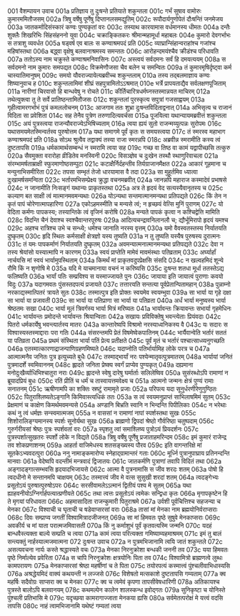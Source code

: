 001	वैशम्पायन उवाच
001a	प्रतिज्ञाय तु दुःषन्ते प्रतियाते शकुन्तला
001c	गर्भं सुषाव वामोरुः कुमारममितौजसम्
002a	त्रिषु वर्षेषु पूर्णेषु दिप्तानलसमद्युतिम्
002c	रूपौदार्यगुणोपेतं दौःषन्तिं जनमेजय
003a	जातकर्मादिसंस्कारं कण्वः पुण्यकृतां वरः
003c	तस्याथ कारयामास वर्धमानस्य धीमतः
004a	दन्तैः शुक्लैः शिखरिभिः सिंहसंहननो युवा
004c	चक्राङ्कितकरः श्रीमान्महामूर्धा महाबलः
004e	कुमारो देवगर्भाभः स तत्राशु व्यवर्धत
005a	षड्वर्ष एव बालः स कण्वाश्रमपदं प्रति
005c	व्याघ्रान्सिंहान्वराहांश्च गजांश्च महिषांस्तथा
006a	बद्ध्वा वृक्षेषु बलवानाश्रमस्य समन्ततः
006c	आरोहन्दमयंश्चैव क्रीडंश्च परिधावति
007a	ततोऽस्य नाम चक्रुस्ते कण्वाश्रमनिवासिनः
007c	अस्त्वयं सर्वदमनः सर्वं हि दमयत्ययम्
008a	स सर्वदमनो नाम कुमारः समपद्यत
008c	विक्रमेणौजसा चैव बलेन च समन्वितः
009a	तं कुमारमृषिर्दृष्ट्वा कर्म चास्यातिमानुषम्
009c	समयो यौवराज्यायेत्यब्रवीच्च शकुन्तलाम्
010a	तस्य तद्बलमाज्ञाय कण्वः शिष्यानुवाच ह
010c	शकुन्तलामिमां शीघ्रं सहपुत्रामितोऽऽश्रमात्
010e	भर्त्रे प्रापयताद्यैव सर्वलक्षणपूजिताम्
011a	नारीणां चिरवासो हि बान्धवेषु न रोचते
011c	कीर्तिचारित्रधर्मघ्नस्तस्मान्नयत माचिरम्
012a	तथेत्युक्त्वा तु ते सर्वे प्रातिष्ठन्तामितौजसः
012c	शकुन्तलां पुरस्कृत्य सपुत्रां गजसाह्वयम्
013a	गृहीत्वामरगर्भाभं पुत्रं कमललोचनम्
013c	आजगाम ततः शुभ्रा दुःषन्तविदिताद्वनात्
014a	अभिसृत्य च राजानं विदिता सा प्रवेशिता
014c	सह तेनैव पुत्रेण तरुणादित्यवर्चसा
015a	पूजयित्वा यथान्यायमब्रवीत्तं शकुन्तला
015c	अयं पुत्रस्त्वया राजन्यौवराज्येऽभिषिच्यताम्
016a	त्वया ह्ययं सुतो राजन्मय्युत्पन्नः सुरोपमः
016c	यथासमयमेतस्मिन्वर्तस्व पुरुषोत्तम
017a	यथा समागमे पूर्वं कृतः स समयस्त्वया
017c	तं स्मरस्व महाभाग कण्वाश्रमपदं प्रति
018a	सोऽथ श्रुत्वैव तद्वाक्यं तस्या राजा स्मरन्नपि
018c	अब्रवीन्न स्मरामीति कस्य त्वं दुष्टतापसि
019a	धर्मकामार्थसम्बन्धं न स्मरामि त्वया सह
019c	गच्छ वा तिष्ठ वा कामं यद्वापीच्छसि तत्कुरु
020a	सैवमुक्ता वरारोहा व्रीडितेव मनस्विनी
020c	विसञ्ज्ञेव च दुःखेन तस्थौ स्थाणुरिवाचला
021a	संरम्भामर्षताम्राक्षी स्फुरमाणोष्ठसम्पुटा
021c	कटाक्षैर्निर्दहन्तीव तिर्यग्राजानमैक्षत
022a	आकारं गूहमाना च मन्युनाभिसमीरिता
022c	तपसा सम्भृतं तेजो धारयामास वै तदा
023a	सा मुहूर्तमिव ध्यात्वा दुःखामर्षसमन्विता
023c	भर्तारमभिसम्प्रेक्ष्य क्रुद्धा वचनमब्रवीत्
024a	जानन्नपि महाराज कस्मादेवं प्रभाषसे
024c	न जानामीति निःसङ्गं यथान्यः प्राकृतस्तथा
025a	अत्र ते हृदयं वेद सत्यस्यैवानृतस्य च
025c	कल्याण बत साक्षी त्वं मात्मानमवमन्यथाः
026a	योऽन्यथा सन्तमात्मानमन्यथा प्रतिपद्यते
026c	किं तेन न कृतं पापं चोरेणात्मापहारिणा
027a	एकोऽहमस्मीति च मन्यसे त्वं; न हृच्छयं वेत्सि मुनिं पुराणम्
027c	यो वेदिता कर्मणः पापकस्य; तस्यान्तिके त्वं वृजिनं करोषि
028a	मन्यते पापकं कृत्वा न कश्चिद्वेत्ति मामिति
028c	विदन्ति चैनं देवाश्च स्वश्चैवान्तरपूरुषः
029a	आदित्यचन्द्रावनिलानलौ च; द्यौर्भूमिरापो हृदयं यमश्च
029c	अहश्च रात्रिश्च उभे च सन्ध्ये; धर्मश्च जानाति नरस्य वृत्तम्
030a	यमो वैवस्वतस्तस्य निर्यातयति दुष्कृतम्
030c	हृदि स्थितः कर्मसाक्षी क्षेत्रज्ञो यस्य तुष्यति
031a	न तु तुष्यति यस्यैष पुरुषस्य दुरात्मनः
031c	तं यमः पापकर्माणं निर्यातयति दुष्कृतम्
032a	अवमन्यात्मनात्मानमन्यथा प्रतिपद्यते
032c	देवा न तस्य श्रेयांसो यस्यात्मापि न कारणम्
033a	स्वयं प्राप्तेति मामेवं मावमंस्थाः पतिव्रताम्
033c	अर्घ्यार्हां नार्चयसि मां स्वयं भार्यामुपस्थिताम्
034a	किमर्थं मां प्राकृतवदुपप्रेक्षसि संसदि
034c	न खल्वहमिदं शून्ये रौमि किं न शृणोषि मे
035a	यदि मे याचमानाया वचनं न करिष्यसि
035c	दुःषन्त शतधा मूर्धा ततस्तेऽद्य फलिष्यति
036a	भार्यां पतिः सम्प्रविश्य स यस्माज्जायते पुनः
036c	जायाया इति जायात्वं पुराणाः कवयो विदुः
037a	यदागमवतः पुंसस्तदपत्यं प्रजायते
037c	तत्तारयति सन्तत्या पूर्वप्रेतान्पितामहान्
038a	पुन्नाम्नो नरकाद्यस्मात्पितरं त्रायते सुतः
038c	तस्मात्पुत्र इति प्रोक्तः स्वयमेव स्वयम्भुवा
039a	सा भार्या या गृहे दक्षा सा भार्या या प्रजावती
039c	सा भार्या या पतिप्राणा सा भार्या या पतिव्रता
040a	अर्धं भार्या मनुष्यस्य भार्या श्रेष्ठतमः सखा
040c	भार्या मूलं त्रिवर्गस्य भार्या मित्रं मरिष्यतः
041a	भार्यावन्तः क्रियावन्तः सभार्या गृहमेधिनः
041c	भार्यावन्तः प्रमोदन्ते भार्यावन्तः श्रियान्विताः
042a	सखायः प्रविविक्तेषु भवन्त्येताः प्रियंवदाः
042c	पितरो धर्मकार्येषु भवन्त्यार्तस्य मातरः
043a	कान्तारेष्वपि विश्रामो नरस्याध्वनिकस्य वै
043c	यः सदारः स विश्वास्यस्तस्माद्दाराः परा गतिः
044a	संसरन्तमपि प्रेतं विषमेष्वेकपातिनम्
044c	भार्यैवान्वेति भर्तारं सततं या पतिव्रता
045a	प्रथमं संस्थिता भार्या पतिं प्रेत्य प्रतीक्षते
045c	पूर्वं मृतं च भर्तारं पश्चात्साध्व्यनुगच्छति
046a	एतस्मात्कारणाद्राजन्पाणिग्रहणमिष्यते
046c	यदाप्नोति पतिर्भार्यामिह लोके परत्र च
047a	आत्मात्मनैव जनितः पुत्र इत्युच्यते बुधैः
047c	तस्माद्भार्यां नरः पश्येन्मातृवत्पुत्रमातरम्
048a	भार्यायां जनितं पुत्रमादर्शे स्वमिवाननम्
048c	ह्लादते जनिता प्रेष्क्य स्वर्गं प्राप्येव पुण्यकृत्
049a	दह्यमाना मनोदुःखैर्व्याधिभिश्चातुरा नराः
049c	ह्लादन्ते स्वेषु दारेषु घर्मार्ताः सलिलेष्विव
050a	सुसंरब्धोऽपि रामाणां न ब्रूयादप्रियं बुधः
050c	रतिं प्रीतिं च धर्मं च तास्वायत्तमवेक्ष्य च
051a	आत्मनो जन्मनः क्षेत्रं पुण्यं रामाः सनातनम्
051c	ऋषीणामपि का शक्तिः स्रष्टुं रामामृते प्रजाः
052a	परिपत्य यदा सूनुर्धरणीरेणुगुण्ठितः
052c	पितुराश्लिष्यतेऽङ्गानि किमिवास्त्यधिकं ततः
053a	स त्वं स्वयमनुप्राप्तं साभिलाषमिमं सुतम्
053c	प्रेक्षमाणं च काक्षेण किमर्थमवमन्यसे
054a	अण्डानि बिभ्रति स्वानि न भिन्दन्ति पिपीलिकाः
054c	न भरेथाः कथं नु त्वं धर्मज्ञः सन्स्वमात्मजम्
055a	न वाससां न रामाणां नापां स्पर्शस्तथा सुखः
055c	शिशोरालिङ्ग्यमानस्य स्पर्शः सूनोर्यथा सुखः
056a	ब्राह्मणो द्विपदां श्रेष्ठो गौर्वरिष्ठा चतुष्पदाम्
056c	गुरुर्गरीयसां श्रेष्ठः पुत्रः स्पर्शवतां वरः
057a	स्पृशतु त्वां समाश्लिष्य पुत्रोऽयं प्रियदर्शनः
057c	पुत्रस्पर्शात्सुखतरः स्पर्शो लोके न विद्यते
058a	त्रिषु वर्षेषु पूर्णेषु प्रजाताहमरिन्दम
058c	इमं कुमारं राजेन्द्र तव शोकप्रणाशनम्
059a	आहर्ता वाजिमेधस्य शतसङ्ख्यस्य पौरव
059c	इति वागन्तरिक्षे मां सूतकेऽभ्यवदत्पुरा
060a	ननु नामाङ्कमारोप्य स्नेहाद्ग्रामान्तरं गताः
060c	मूर्ध्नि पुत्रानुपाघ्राय प्रतिनन्दन्ति मानवाः
061a	वेदेष्वपि वदन्तीमं मन्त्रवादं द्विजातयः
061c	जातकर्मणि पुत्राणां तवापि विदितं तथा
062a	अङ्गादङ्गात्सम्भवसि हृदयादभिजायसे
062c	आत्मा वै पुत्रनामासि स जीव शरदः शतम्
063a	पोषो हि त्वदधीनो मे सन्तानमपि चाक्षयम्
063c	तस्मात्त्वं जीव मे वत्स सुसुखी शरदां शतम्
064a	त्वदङ्गेभ्यः प्रसूतोऽयं पुरुषात्पुरुषोऽपरः
064c	सरसीवामलेऽऽत्मानं द्वितीयं पश्य मे सुतम्
065a	यथा ह्याहवनीयोऽग्निर्गार्हपत्यात्प्रणीयते
065c	तथा त्वत्तः प्रसूतोऽयं त्वमेकः सन्द्विधा कृतः
066a	मृगापकृष्टेन हि ते मृगयां परिधावता
066c	अहमासादिता राजन्कुमारी पितुराश्रमे
067a	उर्वशी पूर्वचित्तिश्च सहजन्या च मेनका
067c	विश्वाची च घृताची च षडेवाप्सरसां वराः
068a	तासां मां मेनका नाम ब्रह्मयोनिर्वराप्सराः
068c	दिवः सम्प्राप्य जगतीं विश्वामित्रादजीजनत्
069a	सा मां हिमवतः पृष्ठे सुषुवे मेनकाप्सराः
069c	अवकीर्य च मां याता परात्मजमिवासती
070a	किं नु कर्माशुभं पूर्वं कृतवत्यस्मि जन्मनि
070c	यदहं बान्धवैस्त्यक्ता बाल्ये सम्प्रति च त्वया
071a	कामं त्वया परित्यक्ता गमिष्याम्यहमाश्रमम्
071c	इमं तु बालं सन्त्यक्तुं नार्हस्यात्मजमात्मना
072    दुःषन्त उवाच
072a	न पुत्रमभिजानामि त्वयि जातं शकुन्तले
072c	असत्यवचना नार्यः कस्ते श्रद्धास्यते वचः
073a	मेनका निरनुक्रोशा बन्धकी जननी तव
073c	यया हिमवतः पृष्ठे निर्माल्येव प्रवेरिता
074a	स चापि निरनुक्रोशः क्षत्रयोनिः पिता तव
074c	विश्वामित्रो ब्राह्मणत्वे लुब्धः कामपरायणः
075a	मेनकाप्सरसां श्रेष्ठा महर्षीणां च ते पिता
075c	तयोरपत्यं कस्मात्त्वं पुंश्चलीवाभिधास्यसि
076a	अश्रद्धेयमिदं वाक्यं कथयन्ती न लज्जसे
076c	विशेषतो मत्सकाशे दुष्टतापसि गम्यताम्
077a	क्व महर्षिः सदैवोग्रः साप्सरा क्व च मेनका
077c	क्व च त्वमेवं कृपणा तापसीवेषधारिणी
078a	अतिकायश्च पुत्रस्ते बालोऽपि बलवानयम्
078c	कथमल्पेन कालेन शालस्कन्ध इवोद्गतः
079a	सुनिकृष्टा च योनिस्ते पुंश्चली प्रतिभासि मे
079c	यदृच्छया कामरागाज्जाता मेनकया ह्यसि
080a	सर्वमेतत्परोक्षं मे यत्त्वं वदसि तापसि
080c	नाहं त्वामभिजानामि यथेष्टं गम्यतां त्वया

